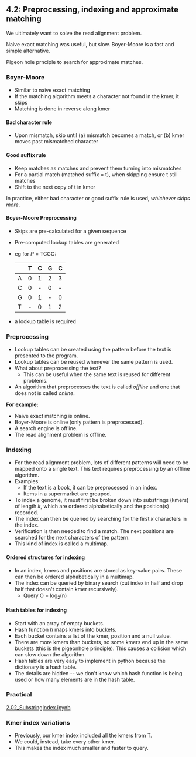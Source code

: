 ## 4.2: Preprocessing, indexing and approximate matching
We ultimately want to solve the read alignment problem.

Naive exact matching was useful, but slow. Boyer-Moore is a fast and simple alternative.

Pigeon hole prnciple to search for approximate matches.

### Boyer-Moore
- Similar to naive exact matching
- If the matching algorithm meets a character not found in the kmer, it skips
- Matching is done in reverse along kmer
#### Bad character rule
- Upon mismatch, skip until (a) mismatch becomes a match, or (b) kmer moves past mismatched character
#### Good suffix rule
- Keep matches as matches and prevent them turning into mismatches
- For a partial match (matched suffix = t), when skipping ensure t still matches
- Shift to the next copy of t in kmer

In practice, either bad character or good suffix rule is used, _whichever skips more_.

#### Boyer-Moore Preprocessing
- Skips are pre-calculated for a given sequence 
- Pre-computed lookup tables are generated 
- eg for _P_ = TCGC:

    | |T|C|G|C|
    |-|-|-|-|-|
    |A|0|1|2|3|
    |C|0|-|0|-|
    |G|0|1|-|0|
    |T|-|0|1|2|

- a lookup table is required

### Preprocessing
- Lookup tables can be created using the pattern before the text is presented to the program.
- Lookup tables can be reused whenever the same pattern is used.
- What about preprocessing the text?
	- This can be useful when the same text is reused for different problems.
- An algorithm that preprocesses the text is called _offline_ and one that does not is called _online_.

**For example:**
- Naive exact matching is online.
- Boyer-Moore is online (only pattern is preprocessed).
- A search engine is offline.
- The read alignment problem is offline.

### Indexing
- For the read alignment problem, lots of different patterns will need to be mapped onto a single text. This text requires preprocessing by an offline algorithm.
- Examples:
	- If the text is a book, it can be preprocessed in an index.
	- Items in a supermarket are grouped.
- To index a genome, it must first be broken down into substrings (kmers) of length _k_, which are ordered alphabetically and the position(s) recorded.
- The index can then be queried by searching for the first _k_ characters in the index.
- Verification is then needed to find a match. The next positions are searched for the next characters of the pattern.
- This kind of index is called a multimap.

#### Ordered structures for indexing
- In an index, kmers and positions are stored as key-value pairs. These can then be ordered alphabetically in a multimap.
- The index can be queried by binary search (cut index in half and drop half that doesn't contain kmer recursively).
	- Query O = log<sub>2</sub>(n)

#### Hash tables for indexing
- Start with an array of empty buckets. 
- Hash function _h_ maps kmers into buckets.
- Each bucket contains a list of the kmer, position and a null value.
- There are more kmers than buckets, so some kmers end up in the same buckets (this is the pigeonhole principle). This causes a collision which can slow down the algorithm.
- Hash tables are very easy to implement in python because the dictionary is a hash table. 
- The details are hidden -- we don't know which hash function is being used or how many elements are in the hash table.

### Practical 
[2.02_SubstringIndex.ipynb](https://github.com/BenLangmead/ads1-notebooks/blob/master/2.02_SubstringIndex.ipynb)

### Kmer index variations
- Previously, our kmer index included all the kmers from T.
- We could, instead, take every other kmer.
- This makes the index much smaller and faster to query.
<!--stackedit_data:
eyJoaXN0b3J5IjpbMTIzODU2ODA1MCw3MTQxNzA3ODcsNzAxMT
I4MjM0LDIzODE1NDMzNCwtNDE1Njg3MTI3LC0xNDQ3MjQ3MjY0
LC0xNTMwNTg3Mzk5LDE3ODU0NDY1OTAsMTc0MDYzNjE3OSwxNz
gyMzQ4NTE2XX0=
-->